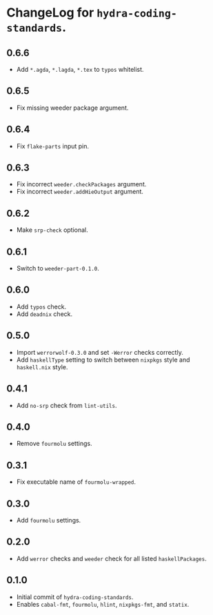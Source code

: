# ChangeLog for `hydra-coding-standards`.

## 0.6.6

* Add `*.agda`, `*.lagda`, `*.tex` to `typos` whitelist.

## 0.6.5

* Fix missing weeder package argument.

## 0.6.4

* Fix `flake-parts` input pin.

## 0.6.3

* Fix incorrect `weeder.checkPackages` argument.
* Fix incorrect `weeder.addHieOutput` argument.

## 0.6.2

* Make `srp-check` optional.

## 0.6.1

* Switch to `weeder-part-0.1.0`.

## 0.6.0

* Add `typos` check.
* Add `deadnix` check.

## 0.5.0

* Import `werrorwolf-0.3.0` and set `-Werror` checks correctly.
* Add `haskellType` setting to switch between `nixpkgs` style and `haskell.nix` style.

## 0.4.1

* Add `no-srp` check from `lint-utils`.

## 0.4.0

* Remove `fourmolu` settings.

## 0.3.1

* Fix executable name of `fourmolu-wrapped`.

## 0.3.0

* Add `fourmolu` settings.

## 0.2.0

* Add `werror` checks and `weeder` check for all listed `haskellPackages`.

## 0.1.0

* Initial commit of `hydra-coding-standards`.
* Enables `cabal-fmt`, `fourmolu`, `hlint`, `nixpkgs-fmt`, and `statix`.

